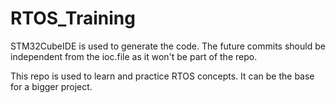 # RTOS_Training

STM32CubeIDE is used to generate the code.
The future commits should be independent from the ioc.file as it won't be part of the repo.

This repo is used to learn and practice RTOS concepts. It can be the base for a bigger project.
